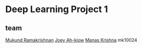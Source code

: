 # Deep Learning Project 1

## team
[Mukund Ramakrishnan]()
[Joey Ah-kiow]()
[Manas Krishna](https://github.com/hopinheimer) mk10024
